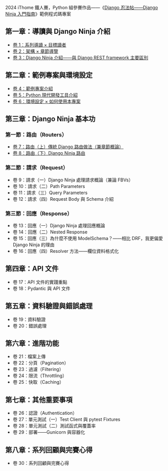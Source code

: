 2024 iThome 鐵人賽，Python 組參賽作品——《[Django 忍法帖——Django Ninja 入門指南](https://ithelp.ithome.com.tw/users/20167825/ironman/7451)》範例程式碼專案

## 第一章：導讀與 Django Ninja 介紹

- [卷 1：系列導讀 × 目標讀者](https://blog.kyomind.tw/django-ninja-01/)
- [卷 2：架構 × 章節導覽](https://blog.kyomind.tw/django-ninja-02/)
- [卷 3：Django Ninja 介紹——與 Django REST framework 主要區別](https://blog.kyomind.tw/django-ninja-03/)

## 第二章：範例專案與環境設定

- [卷 4：範例專案介紹](https://blog.kyomind.tw/django-ninja-04/)
- [卷 5：Python 現代開發工具介紹](https://blog.kyomind.tw/django-ninja-05/)
- [卷 6：環境設定 × 如何使用本專案](https://blog.kyomind.tw/django-ninja-06/)

## 第三章：Django Ninja 基本功

### 第一節：路由（Routers）

- [卷 7：路由（上）傳統 Django 路由做法（兼章節概論）](https://blog.kyomind.tw/django-ninja-07/)
- [卷 8：路由（下）Django Ninja 路由](https://blog.kyomind.tw/django-ninja-08/)

### 第二節：請求（Request）

- 卷 9：請求（一）Django Ninja 處理請求概論（兼論 FBVs）
- 卷 10：請求（二）Path Parameters
- 卷 11：請求（三）Query Parameters
- 卷 12：請求（四）Request Body 與 Schema 介紹

### 第三節：回應（Response）

- 卷 13：回應（一）Django Ninja 處理回應概論
- 卷 14：回應（二）Nested Response
- 卷 15：回應（三）為什麼不使用 ModelSchema？——相比 DRF，我更偏愛 Django Ninja 的理由
- 卷 16：回應（四）Resolver 方法——欄位資料格式化

## 第四章：API 文件

- 卷 17：API 文件的實踐重點
- 卷 18：Pydantic 與 API 文件

## 第五章：資料驗證與錯誤處理

- 卷 19：資料驗證
- 卷 20：錯誤處理

## 第六章：進階功能

- 卷 21：檔案上傳
- 卷 22：分頁（Pagination）
- 卷 23：過濾（Filtering）
- 卷 24：限流（Throttling）
- 卷 25：快取（Caching）

## 第七章：其他重要事項

- 卷 26：認證（Authentication）
- 卷 27：單元測試（一）Test Client 與 pytest Fixtures
- 卷 28：單元測試（二）測試函式與覆蓋率
- 卷 29：部署——Gunicorn 與容器化

## 第八章：系列回顧與完賽心得

- 卷 30：系列回顧與完賽心得
